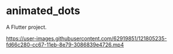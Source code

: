 # animated_dots

A Flutter project.

https://user-images.githubusercontent.com/62919851/121805235-fd66c280-cc67-11eb-8e79-3086839e4726.mp4

